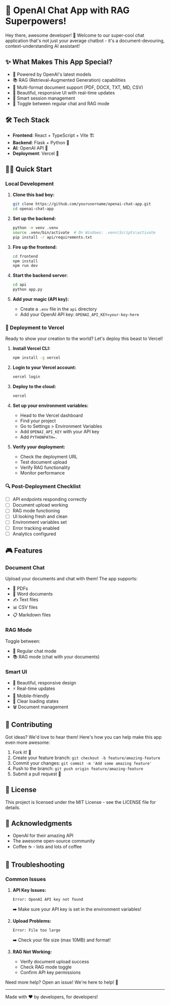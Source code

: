 # 🚀 OpenAI Chat App with RAG Superpowers! 

Hey there, awesome developer! 👋 Welcome to our super-cool chat application that's not just your average chatbot - it's a document-devouring, context-understanding AI assistant! 

## ✨ What Makes This App Special?

- 🤖 Powered by OpenAI's latest models
- 📚 RAG (Retrieval-Augmented Generation) capabilities
- 📄 Multi-format document support (PDF, DOCX, TXT, MD, CSV)
- 🎨 Beautiful, responsive UI with real-time updates
- 🔄 Smart session management
- 🎯 Toggle between regular chat and RAG mode

## 🛠️ Tech Stack

- **Frontend**: React + TypeScript + Vite 🏗️
- **Backend**: Flask + Python 🐍
- **AI**: OpenAI API 🤖
- **Deployment**: Vercel 🚀

## 🏃‍♂️ Quick Start

### Local Development

1. **Clone this bad boy:**
   ```bash
   git clone https://github.com/yourusername/openai-chat-app.git
   cd openai-chat-app
   ```

2. **Set up the backend:**
   ```bash
   python -m venv .venv
   source .venv/bin/activate  # On Windows: .venv\Scripts\activate
   pip install -r api/requirements.txt
   ```

3. **Fire up the frontend:**
   ```bash
   cd frontend
   npm install
   npm run dev
   ```

4. **Start the backend server:**
   ```bash
   cd api
   python app.py
   ```

5. **Add your magic (API key):**
   - Create a `.env` file in the `api` directory
   - Add your OpenAI API key: `OPENAI_API_KEY=your-key-here`

### 🚀 Deployment to Vercel

Ready to show your creation to the world? Let's deploy this beast to Vercel! 

1. **Install Vercel CLI:**
   ```bash
   npm install -g vercel
   ```

2. **Login to your Vercel account:**
   ```bash
   vercel login
   ```

3. **Deploy to the cloud:**
   ```bash
   vercel
   ```

4. **Set up your environment variables:**
   - Head to the Vercel dashboard
   - Find your project
   - Go to Settings > Environment Variables
   - Add `OPENAI_API_KEY` with your API key
   - Add `PYTHONPATH=.`

5. **Verify your deployment:**
   - Check the deployment URL
   - Test document upload
   - Verify RAG functionality
   - Monitor performance

### 🔍 Post-Deployment Checklist

- [ ] API endpoints responding correctly
- [ ] Document upload working
- [ ] RAG mode functioning
- [ ] UI looking fresh and clean
- [ ] Environment variables set
- [ ] Error tracking enabled
- [ ] Analytics configured

## 🎮 Features

### Document Chat
Upload your documents and chat with them! The app supports:
- 📄 PDFs
- 📝 Word documents
- ✍️ Text files
- 📊 CSV files
- 📋 Markdown files

### RAG Mode
Toggle between:
- 🎯 Regular chat mode
- 📚 RAG mode (chat with your documents)

### Smart UI
- 🎨 Beautiful, responsive design
- ⚡ Real-time updates
- 📱 Mobile-friendly
- 🔄 Clear loading states
- 🗑️ Document management

## 🤝 Contributing

Got ideas? We'd love to hear them! Here's how you can help make this app even more awesome:

1. Fork it! 🍴
2. Create your feature branch: `git checkout -b feature/amazing-feature`
3. Commit your changes: `git commit -m 'Add some amazing feature'`
4. Push to the branch: `git push origin feature/amazing-feature`
5. Submit a pull request 🎉

## 📝 License

This project is licensed under the MIT License - see the LICENSE file for details.

## 🙌 Acknowledgments

- OpenAI for their amazing API
- The awesome open-source community
- Coffee ☕ - lots and lots of coffee

## 🐛 Troubleshooting

### Common Issues

1. **API Key Issues:**
   ```
   Error: OpenAI API key not found
   ```
   ➡️ Make sure your API key is set in the environment variables!

2. **Upload Problems:**
   ```
   Error: File too large
   ```
   ➡️ Check your file size (max 10MB) and format!

3. **RAG Not Working:**
   - Verify document upload success
   - Check RAG mode toggle
   - Confirm API key permissions

Need more help? Open an issue! We're here to help! 🤗

---

Made with ❤️ by developers, for developers!
